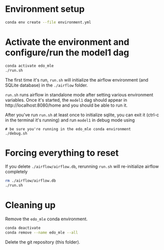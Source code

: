 # Environment setup

```sh
conda env create --file environment.yml
```

# Activate the environment and configure/run the model1 dag

```sh
conda activate edo_mle
./run.sh
```

The first time it's run, `run.sh` will initialize the airflow environment (and SQLite database) in the `./airflow` folder.

`run.sh` runs airflow in standalone mode after setting various environment variables. Once it's started, the `model1` dag should appear in http://localhost:8080/home and you should be able to run it.



After you've run `run.sh` at least once to initialize sqlite, you can exit it (ctrl-c in the terminal it's running) and run `model1` in debug mode using

```
# be sure you're running in the edo_mle conda environment
./debug.sh
```

# Forcing everything to reset
If you delete `./airflow/airflow.db`, rerunning `run.sh` will re-initialize airflow completely

```sh
rm ./airflow/airflow.db
./run.sh
```

# Cleaning up

Remove the `edo_mle` conda environment.
```sh
conda deactivate
conda remove --name edo_mle --all
```

Delete the git repository (this folder).
